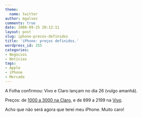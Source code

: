 ```yaml
---
theme:
  name: twitter
author: mgalves
comments: true
date: 2008-09-25 20:12:11
layout: post
slug: iphone-precos-definidos
title: 'iPhone: preços definidos.'
wordpress_id: 355
categories:
- Negocios
- Notícias
tags:
- Apple
- iPhone
- Mercado
---
```


A Folha confirmou: Vivo e Claro lançam no dia 26 (vulgo amanhã).

Preços: de [1000 a 3000 na Claro](http://www1.folha.uol.com.br/folha/informatica/ult124u448784.shtml), e de 899 a 2199 na [Vivo](http://www1.folha.uol.com.br/folha/informatica/ult124u448974.shtml).

Acho que não será agora que terei meu iPhone. Muito caro!
